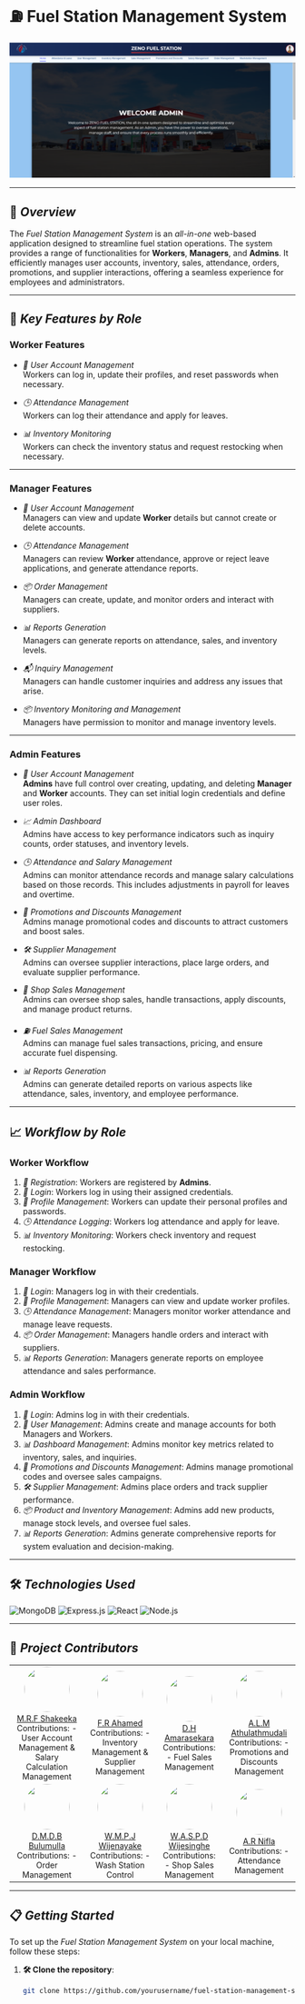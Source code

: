 # ⛽ Fuel Station Management System

<img src="image/zeno.png" alt="Fuel Station Management System" /><!-- Replace with an appropriate image URL -->

---

## 🌟 *Overview*

The *Fuel Station Management System* is an *all-in-one* web-based application designed to streamline fuel station operations. The system provides a range of functionalities for **Workers**, **Managers**, and **Admins**. It efficiently manages user accounts, inventory, sales, attendance, orders, promotions, and supplier interactions, offering a seamless experience for employees and administrators.

---

## 🔑 *Key Features by Role*

### **Worker Features**

- *👤 User Account Management*  
  Workers can log in, update their profiles, and reset passwords when necessary.

- *🕒 Attendance Management*  
  Workers can log their attendance and apply for leaves.

- *📊 Inventory Monitoring*  
  Workers can check the inventory status and request restocking when necessary.

---

### **Manager Features**

- *👤 User Account Management*  
  Managers can view and update **Worker** details but cannot create or delete accounts.

- *🕒 Attendance Management*  
  Managers can review **Worker** attendance, approve or reject leave applications, and generate attendance reports.

- *📦 Order Management*  
  Managers can create, update, and monitor orders and interact with suppliers.

- *📊 Reports Generation*  
  Managers can generate reports on attendance, sales, and inventory levels.

- *📬 Inquiry Management*  
  Managers can handle customer inquiries and address any issues that arise.

- *📦 Inventory Monitoring and Management*  
  Managers have permission to monitor and manage inventory levels.

---

### **Admin Features**

- *👤 User Account Management*  
  **Admins** have full control over creating, updating, and deleting **Manager** and **Worker** accounts. They can set initial login credentials and define user roles.

- *📈 Admin Dashboard*  
  Admins have access to key performance indicators such as inquiry counts, order statuses, and inventory levels.

- *🕒 Attendance and Salary Management*  
  Admins can monitor attendance records and manage salary calculations based on those records. This includes adjustments in payroll for leaves and overtime.

- *💸 Promotions and Discounts Management*  
  Admins manage promotional codes and discounts to attract customers and boost sales.

- *🛠️ Supplier Management*  
  Admins can oversee supplier interactions, place large orders, and evaluate supplier performance.

- *🛒 Shop Sales Management*  
  Admins can oversee shop sales, handle transactions, apply discounts, and manage product returns.

- *⛽ Fuel Sales Management*  
  Admins can manage fuel sales transactions, pricing, and ensure accurate fuel dispensing.

- *📊 Reports Generation*  
  Admins can generate detailed reports on various aspects like attendance, sales, inventory, and employee performance.

---

## 📈 *Workflow by Role*

### **Worker Workflow**

1. *👥 Registration*: Workers are registered by **Admins**.
2. *🔐 Login*: Workers log in using their assigned credentials.
3. *📝 Profile Management*: Workers can update their personal profiles and passwords.
4. *🕒 Attendance Logging*: Workers log attendance and apply for leave.
5. *📊 Inventory Monitoring*: Workers check inventory and request restocking.

### **Manager Workflow**

1. *🔑 Login*: Managers log in with their credentials.
2. *📝 Profile Management*: Managers can view and update worker profiles.
3. *🕒 Attendance Management*: Managers monitor worker attendance and manage leave requests.
4. *📦 Order Management*: Managers handle orders and interact with suppliers.
5. *📊 Reports Generation*: Managers generate reports on employee attendance and sales performance.

### **Admin Workflow**

1. *🔑 Login*: Admins log in with their credentials.
2. *👤 User Management*: Admins create and manage accounts for both Managers and Workers.
3. *📊 Dashboard Management*: Admins monitor key metrics related to inventory, sales, and inquiries.
4. *💸 Promotions and Discounts Management*: Admins manage promotional codes and oversee sales campaigns.
5. *🛠️ Supplier Management*: Admins place orders and track supplier performance.
6. *📦 Product and Inventory Management*: Admins add new products, manage stock levels, and oversee fuel sales.
7. *📊 Reports Generation*: Admins generate comprehensive reports for system evaluation and decision-making.

---

## 🛠️ *Technologies Used*

<div>
  <img src="https://img.shields.io/badge/MongoDB-4.4-green?logo=mongodb&style=flat-square" alt="MongoDB" />
  <img src="https://img.shields.io/badge/Express.js-4.17-blue?logo=express&style=flat-square" alt="Express.js" />
  <img src="https://img.shields.io/badge/React-17.0.2-61DAFB?logo=react&style=flat-square" alt="React" />
  <img src="https://img.shields.io/badge/Node.js-14.17.0-green?logo=node.js&style=flat-square" alt="Node.js" />
</div>

---

## 👥 *Project Contributors*

<table>
  <tr>
    <td align="center">
      <a href="https://github.com/It22643018">
        <img src="https://github.com/It22643018.png?size=100" width="80" height="80" style="border-radius: 50%;" /><br />
        M.R.F Shakeeka
      </a><br />
      Contributions:  
      - User Account Management & Salary Calculation Management
    </td>
    <td align="center">
      <a href="https://github.com/Ahamed-Rahman">
        <img src="https://github.com/Ahamed-Rahman.png?size=100" width="80" height="80" style="border-radius: 50%;" /><br />
        F.R Ahamed
      </a><br />
      Contributions:  
      - Inventory Management & Supplier Management 
    </td>
    <td align="center">
      <a href="https://github.com/Dinuka24-coder">
        <img src="https://github.com/Dinuka24-coder.png?size=100" width="80" height="80" style="border-radius: 50%;" /><br />
        D.H Amarasekara
      </a><br />
      Contributions:  
      - Fuel Sales Management  
    </td>
    <td align="center">
      <a href="https://github.com/IT21129544">
        <img src="https://github.com/IT21129544.png?size=100" width="80" height="80" style="border-radius: 50%;" /><br />
        A.L.M Athulathmudali
      </a><br />
      Contributions:  
      - Promotions and Discounts Management  
    </td>
  </tr>
  <tr>
    <td align="center">
      <a href="https://github.com/Dhananjaya-14">
        <img src="https://github.com/Dhananjaya-14.png?size=100" width="80" height="80" style="border-radius: 50%;" /><br />
        D.M.D.B Bulumulla
      </a><br />
      Contributions:  
      - Order Management  
    </td>
    <td align="center">
      <a href="https://github.com/username6">
        <img src="https://github.com/username6.png?size=100" width="80" height="80" style="border-radius: 50%;" /><br />
        W.M.P.J Wijenayake
      </a><br />
      Contributions:  
      - Wash Station Control  
    </td>
    <td align="center">
      <a href="https://github.com/Shesh-IT">
        <img src="https://github.com/Shesh-IT.png?size=100" width="80" height="80" style="border-radius: 50%;" /><br />
        W.A.S.P.D Wijesinghe
      </a><br />
      Contributions:  
      - Shop Sales Management  
    </td>
    <td align="center">
      <a href="https://github.com/IT22644008">
        <img src="https://github.com/IT22644008.png?size=100" width="80" height="80" style="border-radius: 50%;" /><br />
        A.R Nifla
      </a><br />
      Contributions:  
      - Attendance Management  
    </td>
  </tr>
</table>

---

## 📋 *Getting Started*

To set up the *Fuel Station Management System* on your local machine, follow these steps:

1. **🛠️ Clone the repository**:
   ```bash
   git clone https://github.com/yourusername/fuel-station-management-system.git
